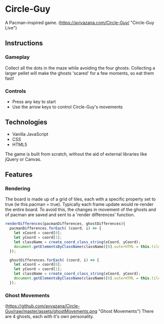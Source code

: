 # Circle-Guy
A Pacman-inspired game.
(https://avivazana.com/Circle-Guy/ "Circle-Guy Live")

## Instructions 

### Gameplay 

Collect all the dots in the maze while avoiding the four ghosts. 
Collecting a larger pellet will make the ghosts 'scared' for a few moments, so eat them fast!

### Controls 

* Press any key to start 
* Use the arrow keys to control Circle-Guy's movements

## Technologies 

* Vanilla JavaScript 
* CSS
* HTML5

The game is built from scratch, without the aid of external libraries like jQuery or Canvas. 

## Features 

### Rendering 

The board is made up of a grid of tiles, each with a specific property set to true (ie this.pacman = true).
Typically each frame update would re-render the entire board. To avoid this, the changes in movement of the ghosts and of pacman
are saved and sent to a 'render differences' function.

```javascript
renderDifferences(pacmanDifferences, ghostDifferences){  
  pacmanDifferences.forEach( (coord, i) => {
    let xCoord = coord[0];
    let yCoord = coord[1];
    let className = create_coord_class_string(xCoord, yCoord);
    document.getElementsByClassName(className)[0].outerHTML = this.tileMap[yCoord][xCoord].getHTML();
  });

  ghostDifferences.forEach( (coord, i) => {
    let xCoord = coord[0];
    let yCoord = coord[1];
    let className = create_coord_class_string(xCoord, yCoord);
    document.getElementsByClassName(className)[0].outerHTML = this.tileMap[yCoord][xCoord].getHTML();
  });
```

### Ghost Movements 

(https://github.com/avvazana/Circle-Guy/raw/master/assets/ghostMovements.png "Ghost Movements")
There are 4 ghosts, each with it's own personality. 



